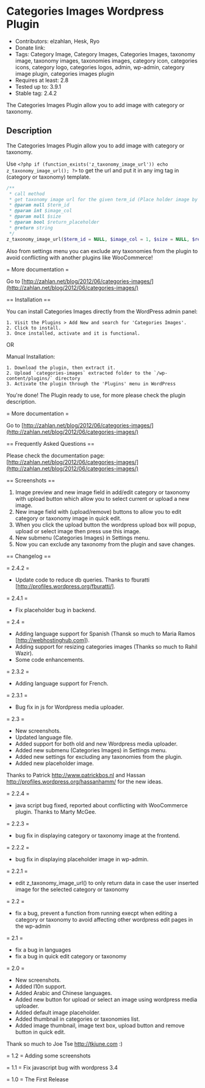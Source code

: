 # Categories Images Wordpress Plugin

- Contributors: elzahlan, Hesk, Ryo
- Donate link: 
- Tags: Category Image, Category Images, Categories Images, taxonomy image, taxonomy images, taxonomies images, category icon, categories icons, category logo, categories logos, admin, wp-admin, category image plugin, categories images plugin
- Requires at least: 2.8
- Tested up to: 3.9.1
- Stable tag: 2.4.2

The Categories Images Plugin allow you to add image with category or taxonomy.

## Description 

The Categories Images Plugin allow you to add image with category or taxonomy.

Use `<?php if (function_exists('z_taxonomy_image_url')) echo z_taxonomy_image_url(); ?>` to get the url and put it in any img tag in (category or taxonomy) template.
```php
/**
 * call method
 * get taxonomy image url for the given term_id (Place holder image by default)
 * @param null $term_id
 * @param int $image_col
 * @param null $size
 * @param bool $return_placeholder
 * @return string
 */
z_taxonomy_image_url($term_id = NULL, $image_col = 1, $size = NULL, $return_placeholder = FALSE)

```

Also from settings menu you can exclude any taxonomies from the plugin to avoid conflicting with another plugins like WooCommerce!

= More documentation =

Go to [http://zahlan.net/blog/2012/06/categories-images/](http://zahlan.net/blog/2012/06/categories-images/)

== Installation ==

You can install Categories Images directly from the WordPress admin panel:

	1. Visit the Plugins > Add New and search for 'Categories Images'.
	2. Click to install.
	3. Once installed, activate and it is functional.
	
OR

Manual Installation:

	1. Download the plugin, then extract it.
	2. Upload `categories-images` extracted folder to the `/wp-content/plugins/` directory
	3. Activate the plugin through the 'Plugins' menu in WordPress
	
You're done! The Plugin ready to use, for more please check the plugin description.

= More documentation =

Go to [http://zahlan.net/blog/2012/06/categories-images/](http://zahlan.net/blog/2012/06/categories-images/)

== Frequently Asked Questions ==

Please check the documentation page:
[http://zahlan.net/blog/2012/06/categories-images/](http://zahlan.net/blog/2012/06/categories-images/)

== Screenshots ==

1. Image preview and new image field in add/edit category or taxonomy with upload button which allow you to select current or upload a new image.
2. New image field with (upload/remove) buttons to allow you to edit category or taxonomy image in quick edit.
3. When you click the upload button the wordpress upload box will popup, upload or select image then press use this image.
4. New submenu (Categories Images) in Settings menu.
5. Now you can exclude any taxonomy from the plugin and save changes.

== Changelog ==

= 2.4.2 =
* Update code to reduce db queries. Thanks to fburatti [http://profiles.wordpress.org/fburatti/].

= 2.4.1 =
* Fix placeholder bug in backend.

= 2.4 =
* Adding language support for Spanish (Thansk so much to Maria Ramos [http://webhostinghub.com]).
* Adding support for resizing categories images (Thanks so much to Rahil Wazir).
* Some code enhancements.

= 2.3.2 =
* Adding language support for French.

= 2.3.1 =
* Bug fix in js for Wordpress media uploader.

= 2.3 =
* New screenshots.
* Updated language file.
* Added support for both old and new Wordpress media uploader.
* Added new submenu (Categories Images) in Settings menu.
* Added new settings for excluding any taxonomies from the plugin.
* Added new placeholder image.

Thanks to Patrick http://www.patrickbos.nl and Hassan http://profiles.wordpress.org/hassanhamm/ for the new ideas.

= 2.2.4 =
* java script bug fixed, reported about conflicting with WooCommerce plugin. Thanks to Marty McGee.

= 2.2.3 =
* bug fix in displaying category or taxonomy image at the frontend.

= 2.2.2 =
* bug fix in displaying placeholder image in wp-admin.

= 2.2.1 =
* edit z_taxonomy_image_url() to only return data in case the user inserted image for the selected category or taxonomy

= 2.2 =
* fix a bug, prevent a function from running execpt when editing a category or taxonomy to avoid affecting other wordpress edit pages in the wp-admin

= 2.1 =
* fix a bug in languages
* fix a bug in quick edit category or taxonomy

= 2.0 =
* New screenshots.
* Added l10n support.
* Added Arabic and Chinese languages.
* Added new button for upload or select an image using wordpress media uploader.
* Added default image placeholder.
* Added thumbnail in categories or taxonomies list.
* Added image thumbnail, image text box, upload button and remove button in quick edit.

Thank so much to Joe Tse http://tkjune.com :)

= 1.2 =
Adding some screenshots

= 1.1 =
Fix javascript bug with wordpress 3.4

= 1.0 =
The First Release
